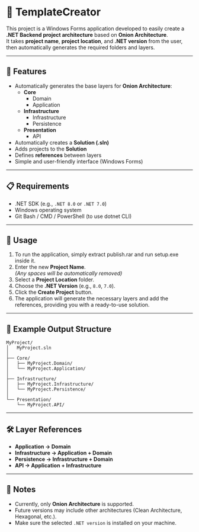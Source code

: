 # 🧩 TemplateCreator

This project is a Windows Forms application developed to easily create a **.NET Backend project architecture** based on **Onion Architecture**.  
It takes **project name**, **project location**, and **.NET version** from the user, then automatically generates the required folders and layers.

---

## 🚀 Features
- Automatically generates the base layers for **Onion Architecture**:
  - **Core**
    - Domain
    - Application
  - **Infrastructure**
    - Infrastructure
    - Persistence
  - **Presentation**
    - API
- Automatically creates a **Solution (.sln)**
- Adds projects to the **Solution**
- Defines **references** between layers
- Simple and user-friendly interface (Windows Forms)

---

## 📋 Requirements
- .NET SDK (e.g., `.NET 8.0` or `.NET 7.0`)
- Windows operating system
- Git Bash / CMD / PowerShell (to use dotnet CLI)

---

## 🔧 Usage
1. To run the application, simply extract publish.rar and run setup.exe inside it.
2. Enter the new **Project Name**.  
   _(Any spaces will be automatically removed)_
3. Select a **Project Location** folder.
4. Choose the **.NET Version** (e.g., `8.0`, `7.0`).
5. Click the **Create Project** button.
6. The application will generate the necessary layers and add the references, providing you with a ready-to-use solution.

---

## 📂 Example Output Structure
```
MyProject/
│   MyProject.sln
│
├── Core/
│   ├── MyProject.Domain/
│   └── MyProject.Application/
│
├── Infrastructure/
│   ├── MyProject.Infrastructure/
│   └── MyProject.Persistence/
│
└── Presentation/
    └── MyProject.API/
```

---

## 🛠 Layer References
- **Application → Domain**
- **Infrastructure → Application + Domain**
- **Persistence → Infrastructure + Domain**
- **API → Application + Infrastructure**

---

## 📌 Notes
- Currently, only **Onion Architecture** is supported.
- Future versions may include other architectures (Clean Architecture, Hexagonal, etc.).
- Make sure the selected `.NET version` is installed on your machine.
